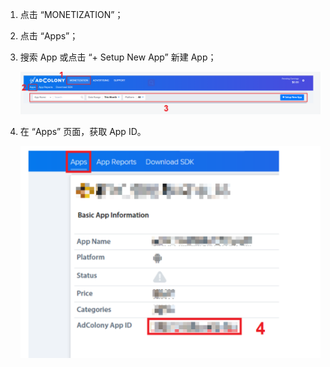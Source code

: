 1. 点击 “MONETIZATION”；

2. 点击 “Apps”；

3. 搜索 App 或点击 “+ Setup New App” 新建 App；

   ![app](app.png)

4. 在 “Apps” 页面，获取 App ID。

   ![1](1.png)

